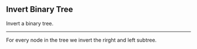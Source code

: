 ## Invert Binary Tree

Invert a binary tree.

- - -

For every node in the tree we invert the rirght and left subtree.
